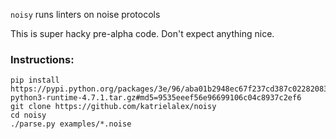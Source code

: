 `noisy` runs linters on noise protocols

This is super hacky pre-alpha code. Don't expect anything nice.

### Instructions:

```
pip install https://pypi.python.org/packages/3e/96/aba01b2948ec67f237cd387c022820835ae0d8db5cab4bd404b351660b5e/antlr4-python3-runtime-4.7.1.tar.gz#md5=9535eeef56e96699106c04c8937c2ef6
git clone https://github.com/katrielalex/noisy
cd noisy
./parse.py examples/*.noise
```
